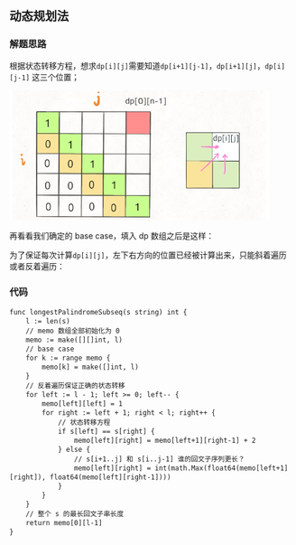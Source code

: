 ## 动态规划法
### 解题思路
根据状态转移方程，想求``dp[i][j]``需要知道``dp[i+1][j-1]``，``dp[i+1][j]``，``dp[i][j-1]`` 这三个位置；

![排序](../pictures/problems/516/1.png)

再看看我们确定的 base case，填入 dp 数组之后是这样：

为了保证每次计算``dp[i][j]``，左下右方向的位置已经被计算出来，只能斜着遍历或者反着遍历：

### 代码
```golang
func longestPalindromeSubseq(s string) int {
	l := len(s)
	// memo 数组全部初始化为 0
	memo := make([][]int, l)
	// base case
	for k := range memo {
		memo[k] = make([]int, l)
	}
	// 反着遍历保证正确的状态转移
	for left := l - 1; left >= 0; left-- {
		memo[left][left] = 1
		for right := left + 1; right < l; right++ {
			// 状态转移方程
			if s[left] == s[right] {
				memo[left][right] = memo[left+1][right-1] + 2
			} else {
				// s[i+1..j] 和 s[i..j-1] 谁的回文子序列更长？
				memo[left][right] = int(math.Max(float64(memo[left+1][right]), float64(memo[left][right-1])))
			}
		}
	}
	// 整个 s 的最长回文子串长度
	return memo[0][l-1]
}
```